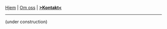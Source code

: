 <link rel="stylesheet" type="text/css" href="/style.css">

[Hjem](index.md) | [Om oss](om.md) | [__>Kontakt<__](kontakt.md)

---

(under construction)
